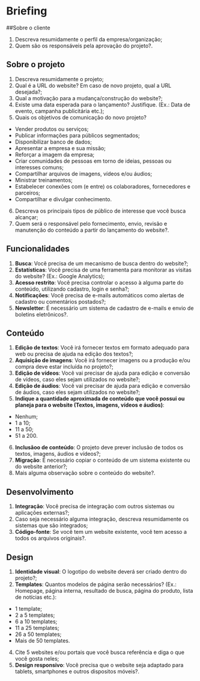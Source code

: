 # Briefing

##Sobre o cliente
1. Descreva resumidamente o perfil da empresa/organização;
2. Quem são os responsáveis pela aprovação do projeto?.

## Sobre o projeto
1. Descreva resumidamente o projeto;
2. Qual é a URL do website? Em caso de novo projeto, qual a URL desejada?;
3. Qual a motivação para a mudança/construção do website?;
4. Existe uma data esperada para o lançamento? Justifique. (Ex.: Data de evento, campanha publicitária etc.);
5. Quais os objetivos de comunicação do novo projeto?
  * Vender produtos ou serviços;
  * Publicar informações para públicos segmentados;
  * Disponibilizar banco de dados;
  * Apresentar a empresa e sua missão;
  * Reforçar a imagem da empresa;
  * Criar comunidades de pessoas em torno de ideias, pessoas ou interesses comuns;
  * Compartilhar arquivos de imagens, vídeos e/ou áudios;
  * Ministrar treinamentos;
  * Estabelecer conexões com (e entre) os colaboradores, fornecedores e parceiros;
  * Compartilhar e divulgar conhecimento.
6. Descreva os principais tipos de público de interesse que você busca alcançar;
7. Quem será o responsável pelo fornecimento, envio, revisão e manutenção do conteúdo a partir do lançamento do website?.

## Funcionalidades
1. **Busca**: Você precisa de um mecanismo de busca dentro do website?;
2. **Estatísticas**: Você precisa de uma ferramenta para monitorar as visitas do website? (Ex.: Google Analytics);
3. **Acesso restrito**: Você precisa controlar o acesso à alguma parte do conteúdo, utilizando cadastro, login e senha?;
4. **Notificações**: Você precisa de e-mails automáticos como alertas de cadastro ou comentários postados?;
5. **Newsletter**: É necessário um sistema de cadastro de e-mails e envio de boletins eletrônicos?.

## Conteúdo
1. **Edição de textos**: Você irá fornecer textos em formato adequado para web ou precisa de ajuda na edição dos textos?;
2. **Aquisição de imagens**: Você irá fornecer imagens ou a produção e/ou compra deve estar incluída no projeto?;
3. **Edição de vídeos**: Você vai precisar de ajuda para edição e conversão de vídeos, caso eles sejam utilizados no website?;
4. **Edição de áudios**: Você vai precisar de ajuda para edição e conversão de áudios, caso eles sejam utilizados no website?;
5. **Indique a quantidade aproximada de conteúdo que você possui ou planeja para o website (Textos, imagens, vídeos e áudios)**:
  * Nenhum; 
  * 1 a 10; 
  * 11 a 50; 
  * 51 a 200.
6. **Inclusãoo de conteúdo**: O projeto deve prever inclusão de todos os textos, imagens, áudios e vídeos?;
7. **Migração**: É necessário copiar o conteúdo de um sistema existente ou do website anterior?;
8. Mais alguma observação sobre o conteúdo do website?.

## Desenvolvimento
1. **Integração**: Você precisa de integração com outros sistemas ou aplicações externas?;
2. Caso seja necessário alguma integração, descreva resumidamente os sistemas que são integrados;
3. **Código-fonte**: Se você tem um website existente, você tem acesso a todos os arquivos originais?.

## Design
1. **Identidade visual**: O logotipo do website deverá ser criado dentro do projeto?;
2. **Templates**: Quantos modelos de página serão necessários? (Ex.: Homepage, página interna, resultado de busca, página do produto, lista de notícias etc.):
  * 1 template; 
  * 2 a 5 templates; 
  * 6 a 10 templates; 
  * 11 a 25 templates; 
  * 26 a 50 templates; 
  * Mais de 50 templates.
4. Cite 5 websites e/ou portais que você busca referência e diga o que você gosta neles;
5. **Design responsivo**: Você precisa que o website seja adaptado para tablets, smartphones e outros dispositos móveis?.
